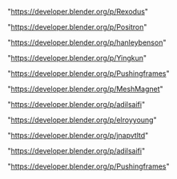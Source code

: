 "https://developer.blender.org/p/Rexodus"

"https://developer.blender.org/p/Positron"

"https://developer.blender.org/p/hanleybenson"

"https://developer.blender.org/p/Yingkun"

"https://developer.blender.org/p/Pushingframes"

"https://developer.blender.org/p/MeshMagnet"

"https://developer.blender.org/p/adilsaifi"

 
"https://developer.blender.org/p/elroyyoung"


"https://developer.blender.org/p/jnapvtltd"


"https://developer.blender.org/p/adilsaifi"


"https://developer.blender.org/p/Pushingframes"


 
